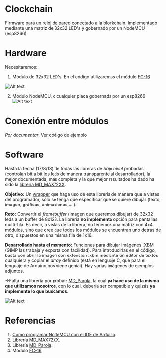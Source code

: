 # Clockchain
Firmware para un reloj de pared conectado a la blockchain. Implementado mediante una matriz de 32x32 LED's y gobernado por un NodeMCU (esp8266)

# Hardware

Necesitaremos:
  1. Módulo de 32x32 LED's. En el código utilizaremos el módulo [FC-16][id]
  
  [id]: https://www.amazon.es/AptoFun-Matrix-MAX7219-Display-Arduino/dp/B01LOMZH8C/ref=sr_1_19?s=electronics "FC-16 Module"
  ![Alt text](https://images-na.ssl-images-amazon.com/images/I/81sA5pp64PL._SX425_.jpg)
  
  2. Módulo NodeMCU, o cualquier placa gobernada por un esp8266
  ![Alt text](https://www.makerfabs.com/image/cache/makerfabs/NodeMcu-Lua%20Based%20ESP8266%20CP2102%20Module/NodeMcu-Lua%20Based%20ESP8266%20CP2102%20Module_1-1000x750.JPG)
  
  # Conexión entre módulos
  *Por documentar*. Ver código de ejemplo
  
# Software

Hasta la fecha (17/8/18) de todas las libreras de *bajo nivel* probadas (controlan bit a bit los leds de manera transparente al desarrollador), la mejor documentada, más completa y la que mejor resultados ha dado ha sido la [librería MD_MAX72XX][id2].

[id2]: https://github.com/MajicDesigns/MD_MAX72XX "MD_MAX72XX"
[id3]: https://en.wikipedia.org/wiki/Wrapper_function "wrapper"

**Objetivo:** Un [wrapper][id3] que haga uso de esta librería de manera que a vistas del programador, sólo se tenga que especificar qué se quiere dibujar (texto, imagen, gráficas, animaciones,... ).

**Reto:** Convertir el *framebuffer* (imagen que queremos dibujar) de 32x32 leds a un buffer de 8x128. La librería __no implementa__ opción para pantallas multi-fila. Es decir, a vistas de la librera, no tenemos una matriz con 4x4 módulos, sino que cree que todos los módulos se encuentran uno detrás de otro, dispuestos en una misma fila de 1x16.

**Desarrollado hasta el momento:** Funciones para dibujar imágenes .XBM (GIMP las trabaja y exporta con facilidad). Para introducirlas en el código, basta con abrir la imagen con extensión .xbm mediante un editor de textos cualquiera y copiar el *array* definido (está en lenguaje C, que para el lenguaje de Arduino nos viene genial). Hay varias imágenes de ejemplos adjuntos.

->Falta una librería por probar: [MD_Parola][id4], la cual **ya hace uso de la misma que utilizamos nosotros**, con lo cual, debería ser compatible y quizás **ya implemente lo que buscamos**.

![Alt text](https://github.com/Colm3na/Clockchain/img/BlockNumberExample.jpg)


# Referencias
  1. [Cómo programar NodeMCU con el IDE de Arduino][id5].
  2. Librería [MD_MAX72XX][id2].
  3. Librería [MD_Parola][id4].
  4. Módulo [FC-16][id]
  

[id2]: https://github.com/MajicDesigns/MD_MAX72XX "MD_MAX72XX"
[id3]: https://en.wikipedia.org/wiki/Wrapper_function "wrapper"
[id4]: https://majicdesigns.github.io/MD_Parola/ "MD_Parola"
[id5]: https://programarfacil.com/esp8266/como-programar-nodemcu-ide-arduino/ "NodeMCU"
